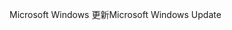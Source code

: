 <span data-ttu-id="80489-101">Microsoft Windows 更新</span><span class="sxs-lookup"><span data-stu-id="80489-101">Microsoft Windows Update</span></span>
